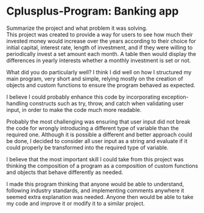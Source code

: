 # Cplusplus-Program: Banking app

Summarize the project and what problem it was solving.  
  This project was created to provide a way for users to see how much their invested money would increase over the years according to their choice for initial
  capital, interest rate, length of investment, and if they were willing to periodically invest a set amount each month.
  A table then would display the differences in yearly interests whether a monthly investment is set or not.

What did you do particularly well?
  I think I did well on how I structured my main program, very short and simple, relying mostly on the creation of objects and custom functions to ensure the
  program behaved as expected.

  I believe I could probably enhance this code by incorporating exception-handling constructs such as try, throw, and catch when validating user input, in order
  to make the code much more readable.

  Probably the most challenging was ensuring that user input did not break the code for wrongly introducing a different type of variable than the required one.
  Although it is possible a different and better approach could be done, I decided to consider all user input as a string and evaluate if it could properly be
  transformed into the required type of variable.

  I believe that the most important skill I could take from this project was thinking the composition of a program as a composition of custom functions and objects 
  that behave differently as needed. 

  I made this program thinking that anyone would be able to understand, following industry standards, and implementing comments anywhere it seemed extra explanation
  was needed. Anyone then would be able to take my code and improve it or modify it to a similar project.
